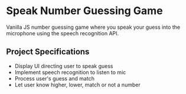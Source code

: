 # Speak Number Guessing Game

Vanilla JS number guessing game where you speak your guess into the microphone using the speech recognition API.

## Project Specifications

- Display UI directing user to speak guess
- Implement speech recognition to listen to mic
- Process user's guess and match
- Let user know higher, lower, match or not a number
